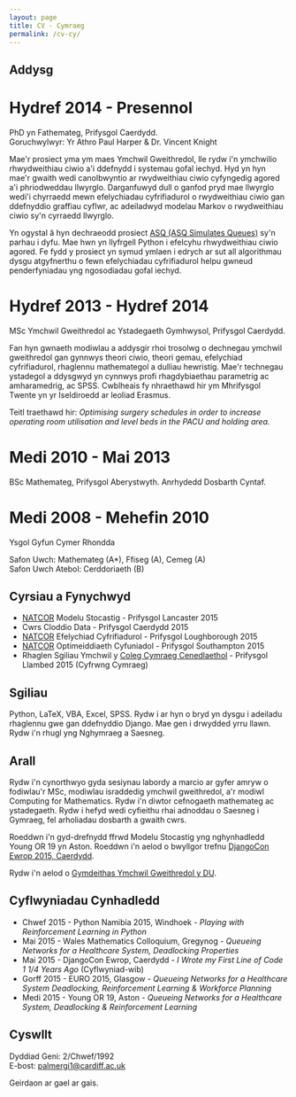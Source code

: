 ```yaml
---
layout: page
title: CV - Cymraeg
permalink: /cv-cy/
---
```


## Addysg

# Hydref 2014 - Presennol

PhD yn Fathemateg, Prifysgol Caerdydd.  
Goruchwylwyr: Yr Athro Paul Harper & Dr. Vincent Knight

Mae'r prosiect yma ym maes Ymchwil Gweithredol, lle rydw i'n ymchwilio rhwydweithiau ciwio a'i ddefnydd i systemau gofal iechyd. Hyd yn hyn mae'r gwaith wedi canolbwyntio ar rwydweithiau ciwio cyfyngedig agored a'i phriodweddau llwyrglo. Darganfuwyd dull o ganfod pryd mae llwyrglo wedi'i chyrraedd mewn efelychiadau cyfrifiadurol o rwydweithiau ciwio gan ddefnyddio graffiau cyflwr, ac adeiladwyd modelau Markov o rwydweithiau ciwio sy'n cyrraedd llwyrglo.

Yn ogystal â hyn dechraeodd prosiect [ASQ (ASQ Simulates Queues)](https://github.com/geraintpalmer/ASQ) sy'n parhau i dyfu. Mae hwn yn llyfrgell Python i efelcyhu rhwydweithiau ciwio agored. Fe fydd y prosiect yn symud ymlaen i edrych ar sut all algorithmau dysgu atgyfnerthu o fewn efelychiadau cyfrifiadurol helpu gwneud penderfyniadau yng ngosodiadau gofal iechyd.

# Hydref 2013 - Hydref 2014

MSc Ymchwil Gweithredol ac Ystadegaeth Gymhwysol, Prifysgol Caerdydd.

Fan hyn gwnaeth modiwlau a addysgir rhoi trosolwg o dechnegau ymchwil gweithredol gan gynnwys theori ciwio, theori gemau, efelychiad cyfrifiadurol, rhaglennu mathemategol a dulliau hewristig. Mae'r technegau ystadegol a ddysgwyd yn cynnwys profi rhagdybiaethau parametrig ac amharamedrig, ac SPSS.
Cwblheais fy nhraethawd hir ym Mhrifysgol Twente yn yr Iseldiroedd ar leoliad Erasmus.

Teitl traethawd hir: *Optimising surgery schedules in order to increase operating room utilisation and level beds in the PACU and holding area.*

# Medi 2010 - Mai 2013

BSc Mathemateg, Prifysgol Aberystwyth. Anrhydedd Dosbarth Cyntaf.

# Medi 2008 - Mehefin 2010

Ysgol Gyfun Cymer Rhondda

Safon Uwch: Mathemateg (A*), Ffiseg (A), Cemeg (A)  
Safon Uwch Atebol: Cerddoriaeth (B)



## Cyrsiau a Fynychwyd

* [NATCOR](http://www.natcor.ac.uk) Modelu Stocastig - Prifysgol Lancaster 2015
* Cwrs Cloddio Data - Prifysgol Caerdydd 2015
* [NATCOR](http://www.natcor.ac.uk) Efelychiad Cyfrifiadurol - Prifysgol Loughborough 2015
* [NATCOR](http://www.natcor.ac.uk) Optimeiddiaeth Cyfuniadol - Prifysgol Southampton 2015
* Rhaglen Sgiliau Ymchwil y [Coleg Cymraeg Cenedlaethol](http://www.colegcymraeg.ac.uk/cy/) - Prifysgol Llambed 2015 (Cyfrwng Cymraeg)

## Sgiliau

Python, LaTeX, VBA, Excel, SPSS. Rydw i ar hyn o bryd yn dysgu i adeiladu rhaglennu gwe gan ddefnyddio Django. Mae gen i drwydded yrru llawn. Rydw i'n rhugl yng Nghymraeg a Saesneg.

## Arall

Rydw i'n cynorthwyo gyda sesiynau labordy a marcio ar gyfer amryw o fodiwlau'r MSc, modiwlau israddedig ymchwil gweithredol, a'r modiwl Computing for Mathematics. Rydw i'n diwtor cefnogaeth mathemateg ac ystadegaeth. Rydw i hefyd wedi cyfieithu rhai adnoddau o Saesneg i Gymraeg, fel arholiadau dosbarth a gwaith cwrs.

Roeddwn i'n gyd-drefnydd ffrwd Modelu Stocastig yng nghynhadledd Young OR 19 yn Aston. Roeddwn i'n aelod o bwyllgor trefnu [DjangoCon Ewrop 2015, Caerdydd](http://2015.djangocon.eu/).

Rydw i'n aelod o [Gymdeithas Ymchwil Gweithredol y DU](https://www.theorsociety.com).

## Cyflwyniadau Cynhadledd

* Chwef 2015 - Python Namibia 2015, Windhoek - *Playing with Reinforcement Learning in Python*
* Mai 2015 - Wales Mathematics Colloquium, Gregynog - *Queueing Networks for a Healthcare System, Deadlocking Properties*
* Mai 2015 - DjangoCon Ewrop, Caerdydd - *I Wrote my First Line of Code 1 1/4 Years Ago* (Cyflwyniad-wib)
* Gorff 2015 - EURO 2015, Glasgow - *Queueing Networks for a Healthcare System Deadlocking, Reinforcement Learning & Workforce Planning*
* Medi 2015 - Young OR 19, Aston - *Queueing Networks for a Healthcare System, Deadlocking & Reinforcement Learning*

## Cyswllt

Dyddiad Geni: 2/Chwef/1992  
E-bost: palmergi1@cardiff.ac.uk

Geirdaon ar gael ar gais.